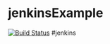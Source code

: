 # jenkinsExample
[![Build Status](http://ec2-34-233-196-241.compute-1.amazonaws.com/buildStatus/icon?job=connect-jenkins-github)](http://ec2-34-233-196-241.compute-1.amazonaws.com/job/connect-jenkins-github/)
#jenkins
